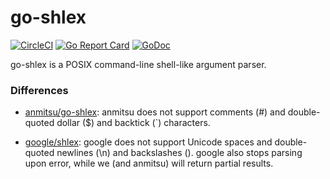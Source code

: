 # go-shlex

[![CircleCI](https://circleci.com/gh/hugelgupf/go-shlex.svg?style=svg)](https://circleci.com/gh/hugelgupf/go-shlex)
[![Go Report Card](https://goreportcard.com/badge/github.com/hugelgupf/go-shlex)](https://goreportcard.com/report/github.com/hugelgupf/go-shlex)
[![GoDoc](https://godoc.org/github.com/hugelgupf/go-shlex?status.svg)](https://godoc.org/github.com/hugelgupf/go-shlex)

go-shlex is a POSIX command-line shell-like argument parser.

### Differences

-   [anmitsu/go-shlex](https://github.com/anmitsu/go-shlex): anmitsu does not
    support comments (#) and double-quoted dollar ($) and backtick (`)
    characters.

-   [google/shlex](https://github.com/google/shlex): google does not support
    Unicode spaces and double-quoted newlines (\n) and backslashes (\). google
    also stops parsing upon error, while we (and anmitsu) will return partial
    results.
